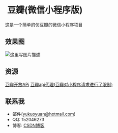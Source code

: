 #  豆瓣(微信小程序版)
这是一个简单的仿豆瓣的微信小程序项目

## 效果图
![这里写图片描述](https://img-blog.csdn.net/20180412191014770?watermark/2/text/aHR0cHM6Ly9ibG9nLmNzZG4ubmV0L0Vhc2tTaGFyaw==/font/5a6L5L2T/fontsize/400/fill/I0JBQkFCMA==/dissolve/70)

## 资源
[豆瓣开放APi](https://developers.douban.com/wiki/?title=api_v2)
[豆瓣api代理(豆瓣对小程序请求进行了限制)](https://github.com/zce/douban-api-proxy)

## 联系我

* 邮件(yukuoyuan@hotmail.com)
* QQ: 152046273
* 博客: [CSDN博客](http://blog.csdn.net/easkshark)

